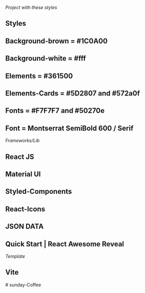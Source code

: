 _Project with these styles_

## Styles

## Background-brown = #1C0A00

## Background-white = #fff

## Elements = #361500

## Elements-Cards = #5D2807 and #572a0f

## Fonts = #F7F7F7 and #50270e

## Font = Montserrat SemiBold 600 / Serif

_Frameworks/Lib_

## React JS

## Material UI

## Styled-Components

## React-Icons

## JSON DATA

## Quick Start | React Awesome Reveal

_Template_

## Vite
#   s u n d a y - C o f f e e  
 